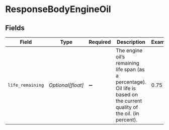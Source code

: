 # ResponseBodyEngineOil


## Fields

| Field                                                                                                                      | Type                                                                                                                       | Required                                                                                                                   | Description                                                                                                                | Example                                                                                                                    |
| -------------------------------------------------------------------------------------------------------------------------- | -------------------------------------------------------------------------------------------------------------------------- | -------------------------------------------------------------------------------------------------------------------------- | -------------------------------------------------------------------------------------------------------------------------- | -------------------------------------------------------------------------------------------------------------------------- |
| `life_remaining`                                                                                                           | *Optional[float]*                                                                                                          | :heavy_minus_sign:                                                                                                         | The engine oil’s remaining life span (as a percentage). Oil life is based on the current quality of the oil. (in percent). | 0.75                                                                                                                       |